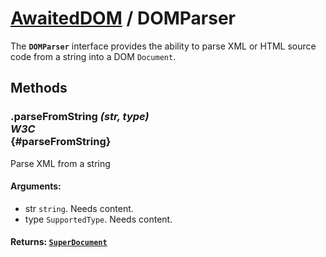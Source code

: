 # [AwaitedDOM](/docs/basic-client/awaited-dom) <span>/</span> DOMParser

<div class='overview'><span class="seoSummary">The <strong><code>DOMParser</code></strong> interface provides the ability to parse XML or HTML source code from a string into a DOM <code>Document</code>.</span></div>

## Methods

### .parseFromString *(str, type)* <div class="specs"><i>W3C</i></div> {#parseFromString}

Parse XML from a string

#### **Arguments**:


 - str `string`. Needs content.
 - type `SupportedType`. Needs content.

#### **Returns**: [`SuperDocument`](/docs/awaited-dom/super-document)
